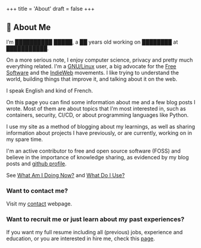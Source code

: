 +++
title = 'About'
draft = false
+++

## 👋 About Me

I’m ██████████ █████, a ██ years old working on ████████ at ███████████.

On a more serious note, I enjoy computer science, privacy and pretty much everything related.
I'm a [GNU/Linux](https://www.gnu.org/) user, a big advocate for the [Free Software](https://www.fsf.org/)
and the [IndieWeb](https://indieweb.org/) movements. I like trying to understand the world, building things
that improve it, and talking about it on the web.

I speak English and kind of French.

On this page you can find some information about me and a few blog posts I wrote. Most of them are about
topics that I'm most interested in, such as containers, security, CI/CD, or about programming languages like Python.

I use my site as a method of blogging about my learnings, as well as sharing information about projects
I have previously, or are currently, working on in my spare time.

I'm an active contributor to free and open source software (FOSS) and believe in the importance of knowledge sharing,
as evidenced by my blog posts and [github profile](https://github.com/thatmlopsguy).

See [What Am I Doing Now?](now.md) and [What Do I Use?](uses.md)

### Want to contact me?

Visit my [contact](contact.md) webpage.

### Want to recruit me or just learn about my past experiences?

If you want my full resume including all (previous) jobs, experience and education, or you are interested in hire me,
check this [page](hire.md).
